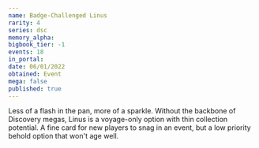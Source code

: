 ```yaml
---
name: Badge-Challenged Linus
rarity: 4
series: dsc
memory_alpha:
bigbook_tier: -1
events: 18
in_portal:
date: 06/01/2022
obtained: Event
mega: false
published: true
---
```


Less of a flash in the pan, more of a sparkle. Without the backbone of Discovery megas, Linus is a voyage-only option with thin collection potential. A fine card for new players to snag in an event, but a low priority behold option that won't age well.
